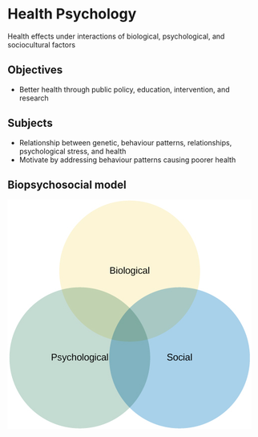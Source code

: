 # Health Psychology

Health effects under interactions of biological, psychological, and sociocultural factors

## Objectives

- Better health through public policy, education, intervention, and research

## Subjects

- Relationship between genetic, behaviour patterns, relationships, psychological stress, and health
- Motivate by addressing behaviour patterns causing poorer health

## Biopsychosocial model

![img.png](biopsychosocial-model.png)